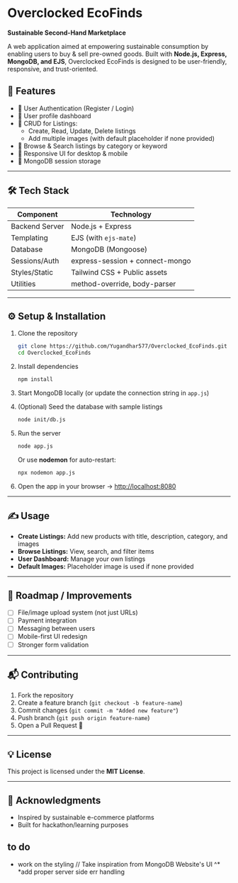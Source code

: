 # Overclocked EcoFinds

**Sustainable Second-Hand Marketplace**

A web application aimed at empowering sustainable consumption by enabling users to buy & sell pre-owned goods. Built with **Node.js, Express, MongoDB, and EJS**, Overclocked EcoFinds is designed to be user-friendly, responsive, and trust-oriented.


## 🚀 Features

- 🔐 User Authentication (Register / Login)  
- 👤 User profile dashboard  
- 🛒 CRUD for Listings:
  - Create, Read, Update, Delete listings
  - Add multiple images (with default placeholder if none provided)  
- 🔎 Browse & Search listings by category or keyword  
- 📱 Responsive UI for desktop & mobile  
- 💾 MongoDB session storage  

---

## 🛠 Tech Stack

| Component        | Technology |
|------------------|------------|
| Backend Server   | Node.js + Express |
| Templating       | EJS (with `ejs-mate`) |
| Database         | MongoDB (Mongoose) |
| Sessions/Auth    | express-session + connect-mongo |
| Styles/Static    | Tailwind CSS + Public assets |
| Utilities        | method-override, body-parser |

---

## ⚙️ Setup & Installation

1. Clone the repository  
   ```bash
   git clone https://github.com/Yugandhar577/Overclocked_EcoFinds.git
   cd Overclocked_EcoFinds
   ```
   
2. Install dependencies

   ```bash
   npm install
   ```

3. Start MongoDB locally (or update the connection string in `app.js`)

4. (Optional) Seed the database with sample listings

   ```bash
   node init/db.js
   ```

5. Run the server

   ```bash
   node app.js
   ```

   Or use **nodemon** for auto-restart:

   ```bash
   npx nodemon app.js
   ```

6. Open the app in your browser → [http://localhost:8080](http://localhost:8080)

---

## ✍️ Usage

* **Create Listings:** Add new products with title, description, category, and images
* **Browse Listings:** View, search, and filter items
* **User Dashboard:** Manage your own listings
* **Default Images:** Placeholder image is used if none provided

---

## 🧪 Roadmap / Improvements

* [ ] File/image upload system (not just URLs)
* [ ] Payment integration
* [ ] Messaging between users
* [ ] Mobile-first UI redesign
* [ ] Stronger form validation

---

## 📬 Contributing

1. Fork the repository
2. Create a feature branch (`git checkout -b feature-name`)
3. Commit changes (`git commit -m "Added new feature"`)
4. Push branch (`git push origin feature-name`)
5. Open a Pull Request 🎉

---

## 💡 License

This project is licensed under the **MIT License**.

---

## 🙏 Acknowledgments

* Inspired by sustainable e-commerce platforms
* Built for hackathon/learning purposes


## to do
* work on the styling // Take inspiration from MongoDB Website's UI ^*
*add proper server side err handling 
